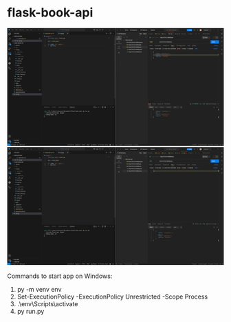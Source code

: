 # flask-book-api

![Screenshot 1](./demo/screenshot_1.jpg)
![Screenshot 2](./demo/screenshot_2.jpg)


Commands to start app on Windows:

1. py -m venv env
2. Set-ExecutionPolicy -ExecutionPolicy Unrestricted -Scope Process
3. .\env\Scripts\activate
4. py run.py